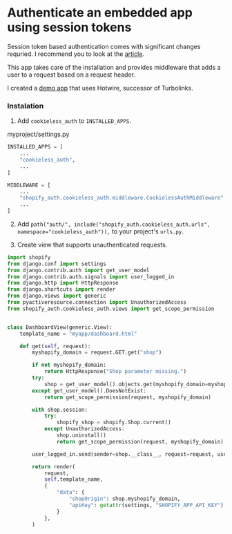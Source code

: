 # Authenticate an embedded app using session tokens

Session token based authentication comes with significant changes requried. I recommend you to look at the [article](https://shopify.dev/tutorials/authenticate-your-app-using-session-tokens).

This app takes care of the installation and provides middleware that adds a user to a request based on a request header.

I created a [demo app](https://github.com/digismoothie/django-session-token-auth-demo) that uses Hotwire, successor of Turbolinks.

### Instalation

1. Add `cookieless_auth` to `INSTALLED_APPS`.

myproject/settings.py
```python
INSTALLED_APPS = [
    ...
    "cookieless_auth",
    ...
]

MIDDLEWARE = [
    ...
    "shopify_auth.cookieless_auth.middleware.CookielessAuthMiddleware",
    ...
]
```

2. Add `path("auth/", include("shopify_auth.cookieless_auth.urls", namespace="cookieless_auth")),` to your project's `urls.py`.

3. Create view that supports unauthenticated requests.


```python
import shopify
from django.conf import settings
from django.contrib.auth import get_user_model
from django.contrib.auth.signals import user_logged_in
from django.http import HttpResponse
from django.shortcuts import render
from django.views import generic
from pyactiveresource.connection import UnauthorizedAccess
from shopify_auth.cookieless_auth.views import get_scope_permission


class DashboardView(generic.View):
    template_name = "myapp/dashboard.html"

    def get(self, request):
        myshopify_domain = request.GET.get("shop")

        if not myshopify_domain:
            return HttpResponse("Shop parameter missing.")
        try:
            shop = get_user_model().objects.get(myshopify_domain=myshopify_domain)
        except get_user_model().DoesNotExist:
            return get_scope_permission(request, myshopify_domain)

        with shop.session:
            try:
                shopify_shop = shopify.Shop.current()
            except UnauthorizedAccess:
                shop.uninstall()
                return get_scope_permission(request, myshopify_domain)

        user_logged_in.send(sender=shop.__class__, request=request, user=shop)

        return render(
            request,
            self.template_name,
            {
                "data": {
                    "shopOrigin": shop.myshopify_domain,
                    "apiKey": getattr(settings, "SHOPIFY_APP_API_KEY"),
                }
            },
        )
```
